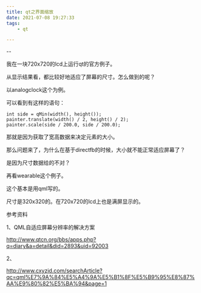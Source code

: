 ```yaml
---
title: qt之界面缩放
date: 2021-07-08 19:27:33
tags:
	- qt

---
```


--

我在一块720x720的lcd上运行qt的官方例子。

从显示结果看，都比较好地适应了屏幕的尺寸。怎么做到的呢？

以analogclock这个为例。

可以看到有这样的语句：

```
int side = qMin(width(), height());
painter.translate(width() / 2, height() / 2);
painter.scale(side / 200.0, side / 200.0);
```

那就是因为获取了宽高数据来决定元素的大小。

那么问题来了，为什么在基于directfb的时候，大小就不能正常适应屏幕了？

是因为尺寸数据给的不对？



再看wearable这个例子。

这个基本是用qml写的。

尺寸是320x320的。在720x720的lcd上也是满屏显示的。



参考资料

1、QML自适应屏幕分辨率的解决方案

http://www.qtcn.org/bbs/apps.php?q=diary&a=detail&did=2893&uid=92003

2、

http://www.cxyzjd.com/searchArticle?qc=qml%E7%9A%84%E5%A4%9A%E5%B1%8F%E5%B9%95%E8%87%AA%E9%80%82%E5%BA%94&page=1
